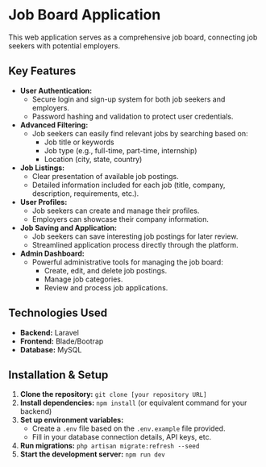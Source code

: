 # Job Board Application

This web application serves as a comprehensive job board, connecting job seekers with potential employers. 

## Key Features

* **User Authentication:**
    * Secure login and sign-up system for both job seekers and employers.
    * Password hashing and validation to protect user credentials.
* **Advanced Filtering:**
    * Job seekers can easily find relevant jobs by searching based on:
        * Job title or keywords
        * Job type (e.g., full-time, part-time, internship)
        * Location (city, state, country)
* **Job Listings:**
    * Clear presentation of available job postings.
    * Detailed information included for each job (title, company, description, requirements, etc.).
* **User Profiles:**
    * Job seekers can create and manage their profiles.
    * Employers can showcase their company information.
* **Job Saving and Application:**
    * Job seekers can save interesting job postings for later review.
    * Streamlined application process directly through the platform.
* **Admin Dashboard:**
    * Powerful administrative tools for managing the job board:
        * Create, edit, and delete job postings.
        * Manage job categories.
        * Review and process job applications.

## Technologies Used

* **Backend:** Laravel
* **Frontend:** Blade/Bootrap
* **Database:** MySQL

## Installation & Setup

1. **Clone the repository:** `git clone [your repository URL]`
2. **Install dependencies:** `npm install` (or equivalent command for your backend)
3. **Set up environment variables:**
   * Create a `.env` file based on the `.env.example` file provided.
   * Fill in your database connection details, API keys, etc.
4. **Run migrations:** `php artisan migrate:refresh --seed` 
5. **Start the development server:** `npm run dev` 
